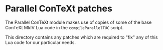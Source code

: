 # Parallel ConTeXt patches

The Parallel ConTeXt module makes use of copies of some of the base 
ConTeXt MkIV Lua code in the `compileParallelTUC` script. 

This directory contains any patches which are required to "fix" any of 
this Lua code for our particular needs. 


